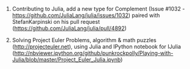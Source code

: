 1) Contributing to Julia, add a new type for Complement (Issue #1032 - https://github.com/JuliaLang/julia/issues/1032)
paired with StefanKarpinski on his pull request (https://github.com/JuliaLang/julia/pull/4892)

2) Solving Project Euler Problems, algorithm & math puzzles (http://projecteuler.net), using Julia and IPython notebook for IJulia (http://nbviewer.ipython.org/github/punkrockpolly/Playing-with-Julia/blob/master/Project_Euler_Julia.ipynb)
